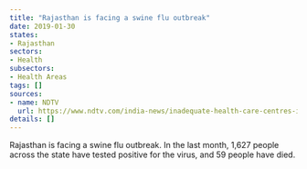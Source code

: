 ```yaml
---
title: "Rajasthan is facing a swine flu outbreak"
date: 2019-01-30
states:
- Rajasthan
sectors:
- Health
subsectors:
- Health Areas
tags: []
sources:
- name: NDTV
  url: https://www.ndtv.com/india-news/inadequate-health-care-centres-in-rajasthan-worsening-swine-flu-outbreak-1982877
details: []
---
```


Rajasthan is facing a swine flu outbreak. In the last month, 1,627 people across the state have tested positive for the virus, and 59 people have died.
